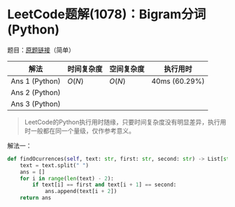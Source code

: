 # LeetCode题解(1078)：Bigram分词(Python)

题目：[原题链接](https://leetcode-cn.com/problems/occurrences-after-bigram/)（简单）

| 解法           | 时间复杂度 | 空间复杂度 | 执行用时      |
| -------------- | ---------- | ---------- | ------------- |
| Ans 1 (Python) | $O(N)$     | $O(N)$     | 40ms (60.29%) |
| Ans 2 (Python) |            |            |               |
| Ans 3 (Python) |            |            |               |

>  LeetCode的Python执行用时随缘，只要时间复杂度没有明显差异，执行用时一般都在同一个量级，仅作参考意义。

解法一：

```python
def findOcurrences(self, text: str, first: str, second: str) -> List[str]:
    text = text.split(" ")
    ans = []
    for i in range(len(text) - 2):
        if text[i] == first and text[i + 1] == second:
            ans.append(text[i + 2])
    return ans
```